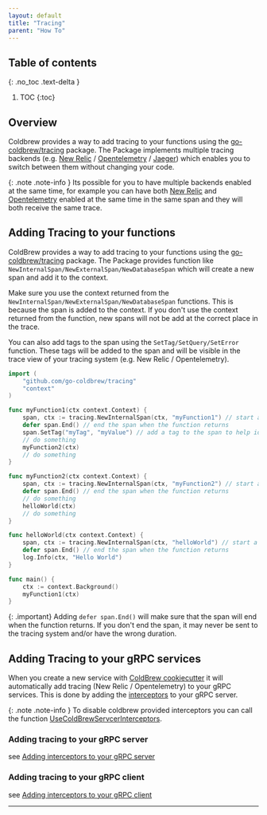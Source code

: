```yaml
---
layout: default
title: "Tracing"
parent: "How To"
---
```

## Table of contents
{: .no_toc .text-delta }

1. TOC
{:toc}

## Overview

Coldbrew provides a way to add tracing to your functions using the [go-coldbrew/tracing] package. The Package implements multiple tracing backends (e.g. [New Relic] / [Opentelemetry] / [Jaeger]) which enables you to switch between them without changing your code.

{: .note .note-info }
Its possible for you to have multiple backends enabled at the same time, for example you can have both [New Relic] and [Opentelemetry] enabled at the same time in the same span and they will both receive the same trace.

## Adding Tracing to your functions

ColdBrew provides a way to add tracing to your functions using the [go-coldbrew/tracing] package. The Package provides function like `NewInternalSpan/NewExternalSpan/NewDatabaseSpan` which will create a new span and add it to the context.

Make sure you use the context returned from the `NewInternalSpan/NewExternalSpan/NewDatabaseSpan` functions. This is because the span is added to the context. If you don't use the context returned from the function, new spans will not be add at the correct place in the trace.

You can also add tags to the span using the `SetTag/SetQuery/SetError` function. These tags will be added to the span and will be visible in the trace view of your tracing system (e.g. New Relic / Opentelemetry).

```go
import (
    "github.com/go-coldbrew/tracing"
    "context"
)

func myFunction1(ctx context.Context) {
    span, ctx := tracing.NewInternalSpan(ctx, "myFunction1") // start a new span for this function
    defer span.End() // end the span when the function returns
    span.SetTag("myTag", "myValue") // add a tag to the span to help identify it in the trace view of your tracing system (e.g. Jaeger)
    // do something
    myFunction2(ctx)
    // do something
}

func myFunction2(ctx context.Context) {
    span, ctx := tracing.NewInternalSpan(ctx, "myFunction2") // start a new span for this function
    defer span.End() // end the span when the function returns
    // do something
    helloWorld(ctx)
    // do something
}

func helloWorld(ctx context.Context) {
    span, ctx := tracing.NewInternalSpan(ctx, "helloWorld") // start a new span for this function
    defer span.End() // end the span when the function returns
    log.Info(ctx, "Hello World")
}

func main() {
    ctx := context.Background()
    myFunction1(ctx)
}
```

{: .important}
Adding `defer span.End()` will make sure that the span will end when the function returns. If you don't end the span, it may never be sent to the tracing system and/or have the wrong duration.

## Adding Tracing to your gRPC services
When you create a new service with [ColdBrew cookiecutter] it will automatically add tracing (New Relic / Opentelemetry) to your gRPC services. This is done by adding the [interceptors] to your gRPC server.

{: .note .note-info }
To disable coldbrew provided interceptors you can call the function [UseColdBrewServcerInterceptors].

### Adding tracing to your gRPC server

see [Adding interceptors to your gRPC server]

### Adding tracing to your gRPC client

see [Adding interceptors to your gRPC client]

---

[TraceId interceptor]: https://pkg.go.dev/github.com/go-coldbrew/interceptors#TraceIdInterceptor
[go-coldbrew/tracing]: https://pkg.go.dev/github.com/go-coldbrew/tracing
[ColdBrew cookiecutter]: /getting-started
[interceptors]: https://pkg.go.dev/github.com/go-coldbrew/interceptors
[UseColdBrewServcerInterceptors]: https://pkg.go.dev/github.com/go-coldbrew/interceptors#UseColdBrewServerInterceptors
[Default Client Interceptors]: https://pkg.go.dev/github.com/go-coldbrew/interceptors#DefaultClientInterceptors
[Default Interceptors]: https://pkg.go.dev/github.com/go-coldbrew/interceptors#DefaultInterceptors
[Adding interceptors to your gRPC server]: /howto/interceptors#adding-interceptors-to-your-grpc-server
[Adding interceptors to your gRPC client]: /howto/interceptors#adding-interceptors-to-your-grpc-client
[New Relic]: https://newrelic.com/
[Opentelemetry]: https://opentelemetry.io/
[Jaeger]: https://www.jaegertracing.io/
